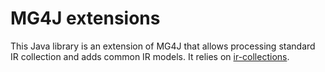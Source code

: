 # MG4J extensions

This Java library is an extension of MG4J that allows processing standard IR collection and adds
common IR models. It relies on [ir-collections](https://github.com/bpiwowar/ircollections).